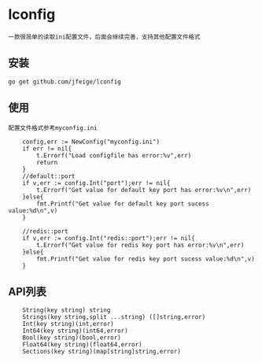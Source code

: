 # lconfig
	一款很简单的读取ini配置文件，后面会继续完善，支持其他配置文件格式

## 安装
	go get github.com/jfeige/lconfig

## 使用
	配置文件格式参考myconfig.ini

```
	config,err := NewConfig("myconfig.ini")
	if err != nil{
		t.Errorf("Load configfile has error:%v",err)
		return
	}
	//default::port
	if v,err := config.Int("port");err != nil{
		t.Errorf("Get value for default key port has error:%v\n",err)
	}else{
		fmt.Printf("Get value for default key port sucess value:%d\n",v)
	}

	//redis::port
	if v,err := config.Int("redis::port");err != nil{
		t.Errorf("Get value for redis key port has error:%v\n",err)
	}else{
		fmt.Printf("Get value for redis key port sucess value:%d\n",v)
	}
```

## API列表

```
	String(key string) string
	Strings(key string,split ...string) ([]string,error)
	Int(key string)(int,error)
	Int64(key string)(int64,error)
	Bool(key string)(bool,error)
	Float64(key string)(float64,error)
	Sections(key string)(map[string]string,error)
```
